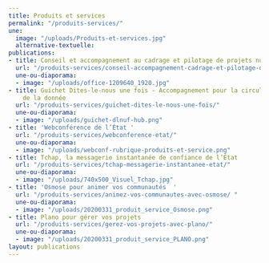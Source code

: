 ```yaml
---
title: Produits et services
permalink: "/produits-services/"
une:
  image: "/uploads/Produits-et-services.jpg"
  alternative-textuelle: 
publications:
- title: Conseil et accompagnement au cadrage et pilotage de projets numériques
  url: "/produits-services/conseil-accompagnement-cadrage-et-pilotage-de-projets-numeriques/"
  une-ou-diaporama:
  - image: "/uploads/office-1209640_1920.jpg"
- title: Guichet Dites-le-nous une fois - Accompagnement pour la circulation et l’exploitation
    de la donnée
  url: "/produits-services/guichet-dites-le-nous-une-fois/"
  une-ou-diaporama:
  - image: "/uploads/guichet-dlnuf-hub.png"
- title: 'Webconférence de l’État '
  url: "/produits-services/webconference-etat/"
  une-ou-diaporama:
  - image: "/uploads/webconf-rubrique-produits-et-service.png"
- title: Tchap, la messagerie instantanée de confiance de l’État
  url: "/produits-services/tchap-messagerie-instantanee-etat/"
  une-ou-diaporama:
  - image: "/uploads/740x500_Visuel_Tchap.jpg"
- title: 'Osmose pour animer vos communautés  '
  url: "/produits-services/animez-vos-communautes-avec-osmose/ "
  une-ou-diaporama:
  - image: "/uploads/20200331_produit_service_Osmose.png"
- title: Plano pour gérer vos projets
  url: "/produits-services/gerez-vos-projets-avec-plano/"
  une-ou-diaporama:
  - image: "/uploads/20200331_produit_service_PLANO.png"
layout: publications
---
```


